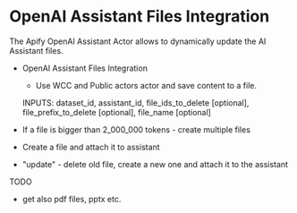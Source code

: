 # OpenAI Assistant Files Integration

The Apify OpenAI Assistant Actor allows to dynamically update the AI Assistant files.

- OpenAI Assistant Files Integration
  - Use WCC and Public actors actor and save content to a file.

  INPUTS: dataset_id, assistant_id, file_ids_to_delete [optional], file_prefix_to_delete [optional], file_name [optional]
- If a file is bigger than 2_000_000 tokens - create multiple files
- Create a file and attach it to assistant
- "update" - delete old file, create a new one and attach it to the assistant

TODO
- get also pdf files, pptx etc.

